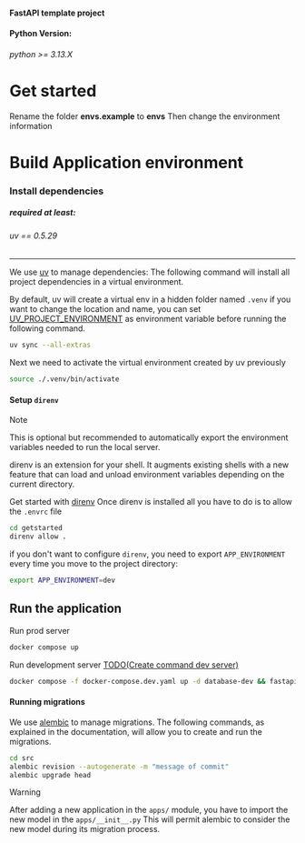 #### FastAPI template project

#### Python Version:

###### *_python >= 3.13.X_*


# Get started

Rename the folder **envs.example** to **envs** Then change the environment
information

# Build Application environment

### Install dependencies
##### required at least:
###### *_uv == 0.5.29_*

---

We use
[uv](https://docs.astral.sh/uv/getting-started/installation/#standalone-installer) to
manage dependencies: The following command will install all project dependencies in a
virtual environment.

By default, uv will create a virtual env in a hidden folder named `.venv` if you want to
change the location and name, you can set
[UV_PROJECT_ENVIRONMENT](https://docs.astral.sh/uv/concepts/projects/config/#project-environment-path)
as environment variable before running the following command.

```bash
uv sync --all-extras
```

Next we need to activate the virtual environment created by uv previously

```bash
source ./.venv/bin/activate
```

#### Setup `direnv`

> [!NOTE]
>
> This is optional but recommended to automatically export the environment variables
> needed to run the local server.
>
> direnv is an extension for your shell. It augments existing shells with a new feature
> that can load and unload environment variables depending on the current directory.

Get started with [direnv](https://direnv.net/#getting-started) Once direnv is installed
all you have to do is to allow the `.envrc` file

```bash
cd getstarted
direnv allow .
```

if you don't want to configure `direnv`, you need to export `APP_ENVIRONMENT` every time
you move to the project directory:

```bash
export APP_ENVIRONMENT=dev
```

## Run the application

Run prod server

```bash
docker compose up
```

Run development server
[TODO(Create command dev server)](https://github.com/meschac38700/fastapi_getstarted/issues/6)

```bash
docker compose -f docker-compose.dev.yaml up -d database-dev && fastapi dev src/main.py
```

#### Running migrations

We use [alembic](https://alembic.sqlalchemy.org/en/latest/tutorial.html) to manage
migrations. The following commands, as explained in the documentation, will allow you to
create and run the migrations.

```bash
cd src
alembic revision --autogenerate -m "message of commit"
alembic upgrade head
```

> [!WARNING]
> After adding a new application in the `apps/` module,
> you have to import the new model in the `apps/__init__.py`
> This will permit alembic to consider the new model during its migration process.
